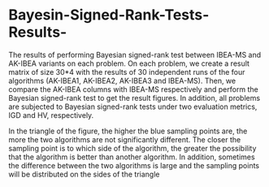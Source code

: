 # Bayesin-Signed-Rank-Tests-Results-
The results of performing Bayesian signed-rank test between IBEA-MS and AK-IBEA variants on each problem. On each problem, we create a result matrix of size 30*4 with the results of 30 independent runs of the four algorithms (AK-IBEA1, AK-IBEA2, AK-IBEA3 and IBEA-MS). Then, we compare the AK-IBEA columns with IBEA-MS respectively and perform the Bayesian signed-rank test to get the result figures. In addition, all problems are subjected to Bayesian signed-rank tests under two evaluation metrics, IGD and HV, respectively.

In the triangle of the figure, the higher the blue sampling points are, the more the two algorithms are not significantly different. The closer the sampling point is to which side of the algorithm, the greater the possibility that the algorithm is better than another algorithm. In addition, sometimes the difference between the two algorithms is large and the sampling points will be distributed on the sides of the triangle
